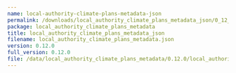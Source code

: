```yaml
---
name: local-authority-climate-plans-metadata-json
permalink: /downloads/local_authority_climate_plans_metadata_json/0_12_0
package: local_authority_climate_plans_metadata
title: local_authority_climate_plans_metadata_json
filename: local_authority_climate_plans_metadata.json
version: 0.12.0
full_version: 0.12.0
file: /data/local_authority_climate_plans_metadata/0.12.0/local_authority_climate_plans_metadata.json
---
```

